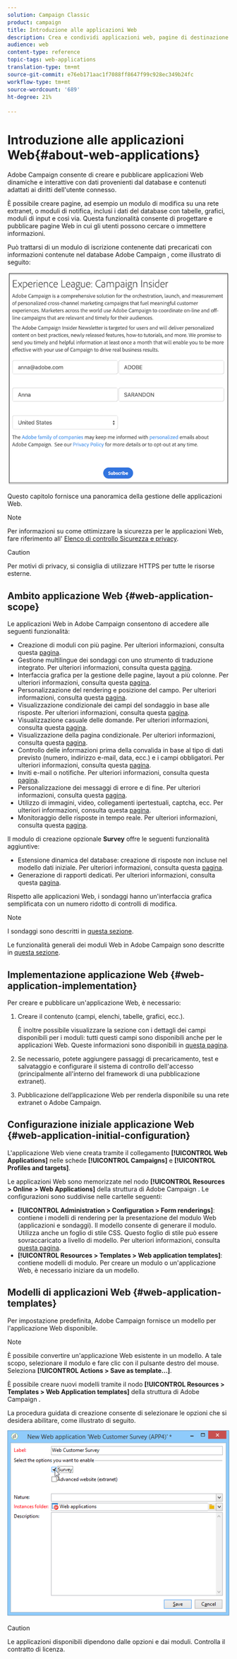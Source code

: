 ```yaml
---
solution: Campaign Classic
product: campaign
title: Introduzione alle applicazioni Web
description: Crea e condividi applicazioni web, pagine di destinazione e sondaggi dinamici
audience: web
content-type: reference
topic-tags: web-applications
translation-type: tm+mt
source-git-commit: e76eb171aac1f7088ff8647f99c928ec349b24fc
workflow-type: tm+mt
source-wordcount: '689'
ht-degree: 21%

---
```



# Introduzione alle applicazioni Web{#about-web-applications}

 Adobe Campaign consente di creare e pubblicare applicazioni Web dinamiche e interattive con dati provenienti dal database e contenuti adattati ai diritti dell&#39;utente connesso.

È possibile creare pagine, ad esempio un modulo di modifica su una rete extranet, o moduli di notifica, inclusi i dati del database con tabelle, grafici, moduli di input e così via. Questa funzionalità consente di progettare e pubblicare pagine Web in cui gli utenti possono cercare o immettere informazioni.

Può trattarsi di un modulo di iscrizione contenente dati precaricati con informazioni contenute nel database Adobe Campaign , come illustrato di seguito:

![](assets/webapp_form_sample.png)

Questo capitolo fornisce una panoramica della gestione delle applicazioni Web.

>[!NOTE]
>
>Per informazioni su come ottimizzare la sicurezza per le applicazioni Web, fare riferimento all&#39; [Elenco di controllo Sicurezza e privacy](https://helpx.adobe.com/it/campaign/kb/acc-security.html).

>[!CAUTION]
>
>Per motivi di privacy, si consiglia di utilizzare HTTPS per tutte le risorse esterne.

## Ambito applicazione Web {#web-application-scope}

Le applicazioni Web in  Adobe Campaign consentono di accedere alle seguenti funzionalità:

* Creazione di moduli con più pagine. Per ulteriori informazioni, consulta questa [pagina](../../web/using/about-web-forms.md).
* Gestione multilingue dei sondaggi con uno strumento di traduzione integrato. Per ulteriori informazioni, consulta questa [pagina](../../web/using/translating-a-web-application.md).
* Interfaccia grafica per la gestione delle pagine, layout a più colonne. Per ulteriori informazioni, consulta questa [pagina](../../web/using/designing-a-web-application.md).
* Personalizzazione del rendering e posizione del campo. Per ulteriori informazioni, consulta questa [pagina](../../web/using/editing-content.md#adding-personalization-content).
* Visualizzazione condizionale dei campi del sondaggio in base alle risposte. Per ulteriori informazioni, consulta questa [pagina](../../web/using/form-rendering.md#defining-fields-conditional-display).
* Visualizzazione casuale delle domande. Per ulteriori informazioni, consulta questa [pagina](../../web/using/building-a-survey.md#adding-questions).
* Visualizzazione della pagina condizionale. Per ulteriori informazioni, consulta questa [pagina](../../web/using/defining-web-forms-page-sequencing.md#conditional-page-display).
* Controllo delle informazioni prima della convalida in base al tipo di dati previsto (numero, indirizzo e-mail, data, ecc.) e i campi obbligatori. Per ulteriori informazioni, consulta questa [pagina](../../web/using/form-rendering.md#defining-control-settings).
* Inviti e-mail o notifiche. Per ulteriori informazioni, consulta questa [pagina](../../web/using/publishing-a-web-form.md#delivering-a-form-via-email).
* Personalizzazione dei messaggi di errore e di fine. Per ulteriori informazioni, consulta questa [pagina](../../web/using/defining-web-forms-properties.md#setting-up-an-error-page).
* Utilizzo di immagini, video, collegamenti ipertestuali, captcha, ecc. Per ulteriori informazioni, consulta questa [pagina](../../web/using/editing-content.md).
* Monitoraggio delle risposte in tempo reale. Per ulteriori informazioni, consulta questa [pagina](../../web/using/publish--track-and-use-collected-data.md#response-tracking).

Il modulo di creazione opzionale **Survey** offre le seguenti funzionalità aggiuntive:

* Estensione dinamica del database: creazione di risposte non incluse nel modello dati iniziale. Per ulteriori informazioni, consulta questa [pagina](../../web/using/managing-answers.md#storing-collected-answers).
* Generazione di rapporti dedicati. Per ulteriori informazioni, consulta questa [pagina](../../web/using/publish--track-and-use-collected-data.md#reports-on-surveys).

Rispetto alle applicazioni Web, i sondaggi hanno un&#39;interfaccia grafica semplificata con un numero ridotto di controlli di modifica.

>[!NOTE]
>
>I sondaggi sono descritti in [questa sezione](../../web/using/about-surveys.md).
>
>Le funzionalità generali dei moduli Web in  Adobe Campaign sono descritte in [questa sezione](../../web/using/about-web-forms.md).

## Implementazione applicazione Web {#web-application-implementation}

Per creare e pubblicare un&#39;applicazione Web, è necessario:

1. Creare il contenuto (campi, elenchi, tabelle, grafici, ecc.).

   È inoltre possibile visualizzare la sezione con i dettagli dei campi disponibili per i moduli: tutti questi campi sono disponibili anche per le applicazioni Web. Queste informazioni sono disponibili in [questa pagina](../../web/using/adding-fields-to-a-web-form.md).

1. Se necessario, potete aggiungere passaggi di precaricamento, test e salvataggio e configurare il sistema di controllo dell&#39;accesso (principalmente all&#39;interno del framework di una pubblicazione extranet).
1. Pubblicazione dell’applicazione Web per renderla disponibile su una rete extranet o  Adobe Campaign.

## Configurazione iniziale applicazione Web {#web-application-initial-configuration}

L&#39;applicazione Web viene creata tramite il collegamento **[!UICONTROL Web Applications]** nelle schede **[!UICONTROL Campaigns]** e **[!UICONTROL Profiles and targets]**.

Le applicazioni Web sono memorizzate nel nodo **[!UICONTROL Resources > Online > Web Applications]** della struttura di Adobe Campaign . Le configurazioni sono suddivise nelle cartelle seguenti:

* **[!UICONTROL Administration > Configuration > Form renderings]**: contiene i modelli di rendering per la presentazione del modulo Web (applicazioni e sondaggi). Il modello consente di generare il modulo. Utilizza anche un foglio di stile CSS. Questo foglio di stile può essere sovraccaricato a livello di modello. Per ulteriori informazioni, consulta [questa pagina](../../web/using/form-rendering.md#selecting-the-form-rendering-template).
* **[!UICONTROL Resources > Templates > Web application templates]**: contiene modelli di modulo. Per creare un modulo o un&#39;applicazione Web, è necessario iniziare da un modello.

## Modelli di applicazioni Web {#web-application-templates}

Per impostazione predefinita,  Adobe Campaign fornisce un modello per l&#39;applicazione Web disponibile.

>[!NOTE]
>
>È possibile convertire un&#39;applicazione Web esistente in un modello. A tale scopo, selezionare il modulo e fare clic con il pulsante destro del mouse. Seleziona **[!UICONTROL Actions > Save as template...]**.

È possibile creare nuovi modelli tramite il nodo **[!UICONTROL Resources > Templates > Web Application templates]** della struttura di Adobe Campaign .

La procedura guidata di creazione consente di selezionare le opzioni che si desidera abilitare, come illustrato di seguito.

![](assets/webapp_create_template.png)

>[!CAUTION]
>
>Le applicazioni disponibili dipendono dalle opzioni e dai moduli. Controlla il contratto di licenza.

